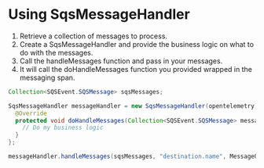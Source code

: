 # Using SqsMessageHandler

1. Retrieve a collection of messages to process.
2. Create a SqsMessageHandler and provide the business logic on what to do with the messages.
3. Call the handleMessages function and pass in your messages.
4. It will call the doHandleMessages function you provided wrapped in the messaging span.

```java
Collection<SQSEvent.SQSMessage> sqsMessages;

SqsMessageHandler messageHandler = new SqsMessageHandler(opentelemetry) {
  @Override
  protected void doHandleMessages(Collection<SQSEvent.SQSMessage> messages) {
    // Do my business logic
  }
};

messageHandler.handleMessages(sqsMessages, "destination.name", MessageOperation.RECEIVE);
```

